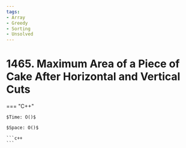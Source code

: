 ```yaml
---
tags:
- Array
- Greedy
- Sorting
- Unsolved
---
```



# 1465. Maximum Area of a Piece of Cake After Horizontal and Vertical Cuts

=== "C++"

    $Time: O()$

    $Space: O()$

    ```c++
    ```